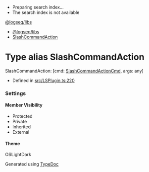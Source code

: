  * Preparing search index...
  * The search index is not available

[@logseq/libs]()

  * [@logseq/libs](../modules.html)
  * [SlashCommandAction](SlashCommandAction.html)



# Type alias SlashCommandAction

SlashCommandAction: [cmd: [SlashCommandActionCmd](SlashCommandActionCmd.html), args: any]

  * Defined in [src/LSPlugin.ts:220](https://github.com/logseq/logseq/blob/ac1b53544/libs/src/LSPlugin.ts#L220)



###  Settings

#### Member Visibility

  * Protected
  * Private
  * Inherited
  * External



#### Theme

OSLightDark

Generated using [TypeDoc](https://typedoc.org/)
